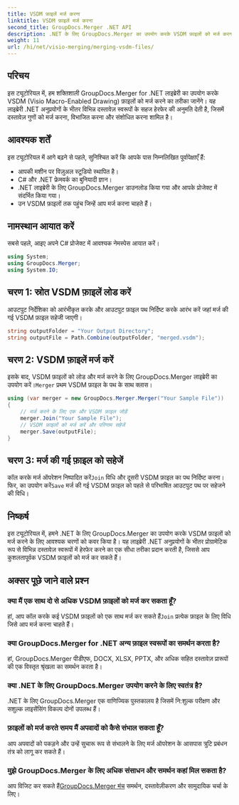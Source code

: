 ```yaml
---
title: VSDM फ़ाइलें मर्ज करना
linktitle: VSDM फ़ाइलें मर्ज करना
second_title: GroupDocs.Merger .NET API
description: .NET के लिए GroupDocs.Merger का उपयोग करके VSDM फ़ाइलों को मर्ज करना सीखें। इस उपयोग में आसान लाइब्रेरी के साथ अपने दस्तावेज़ प्रबंधन कार्यों को सरल बनाएँ।
weight: 11
url: /hi/net/visio-merging/merging-vsdm-files/
---
```

## परिचय
इस ट्यूटोरियल में, हम शक्तिशाली GroupDocs.Merger for .NET लाइब्रेरी का उपयोग करके VSDM (Visio Macro-Enabled Drawing) फ़ाइलों को मर्ज करने का तरीका जानेंगे। यह लाइब्रेरी .NET अनुप्रयोगों के भीतर विभिन्न दस्तावेज़ स्वरूपों के सहज हेरफेर की अनुमति देती है, जिसमें दस्तावेज़ गुणों को मर्ज करना, विभाजित करना और संशोधित करना शामिल है।
## आवश्यक शर्तें
इस ट्यूटोरियल में आगे बढ़ने से पहले, सुनिश्चित करें कि आपके पास निम्नलिखित पूर्वापेक्षाएँ हैं:
- आपकी मशीन पर विज़ुअल स्टूडियो स्थापित है।
- C# और .NET फ्रेमवर्क का बुनियादी ज्ञान।
- .NET लाइब्रेरी के लिए GroupDocs.Merger डाउनलोड किया गया और आपके प्रोजेक्ट में संदर्भित किया गया।
- उन VSDM फ़ाइलों तक पहुंच जिन्हें आप मर्ज करना चाहते हैं।

## नामस्थान आयात करें
सबसे पहले, आइए अपने C# प्रोजेक्ट में आवश्यक नेमस्पेस आयात करें।
```csharp
using System; 
using GroupDocs.Merger;
using System.IO;
```
## चरण 1: स्रोत VSDM फ़ाइलें लोड करें
आउटपुट निर्देशिका को आरंभीकृत करके और आउटपुट फ़ाइल पथ निर्दिष्ट करके आरंभ करें जहां मर्ज की गई VSDM फ़ाइल सहेजी जाएगी।
```csharp
string outputFolder = "Your Output Directory";
string outputFile = Path.Combine(outputFolder, "merged.vsdm");
```
## चरण 2: VSDM फ़ाइलें मर्ज करें
 इसके बाद, VSDM फ़ाइलों को लोड और मर्ज करने के लिए GroupDocs.Merger लाइब्रेरी का उपयोग करें।`Merger` प्रथम VSDM फ़ाइल के पथ के साथ क्लास।
```csharp
using (var merger = new GroupDocs.Merger.Merger("Your Sample File"))
{
    // मर्ज करने के लिए एक और VSDM फ़ाइल जोड़ें
    merger.Join("Your Sample File");
    // VSDM फ़ाइलों को मर्ज करें और परिणाम सहेजें
    merger.Save(outputFile);
}
```
## चरण 3: मर्ज की गई फ़ाइल को सहेजें
कॉल करके मर्ज ऑपरेशन निष्पादित करें`Join` विधि और दूसरी VSDM फ़ाइल का पथ निर्दिष्ट करना। फिर, का उपयोग करें`Save` मर्ज की गई VSDM फ़ाइल को पहले से परिभाषित आउटपुट पथ पर सहेजने की विधि।

## निष्कर्ष
इस ट्यूटोरियल में, हमने .NET के लिए GroupDocs.Merger का उपयोग करके VSDM फ़ाइलों को मर्ज करने के लिए आवश्यक चरणों को कवर किया है। यह लाइब्रेरी .NET अनुप्रयोगों के भीतर प्रोग्रामेटिक रूप से विभिन्न दस्तावेज़ स्वरूपों में हेरफेर करने का एक सीधा तरीका प्रदान करती है, जिससे आप कुशलतापूर्वक VSDM फ़ाइलों को मर्ज कर सकते हैं।

## अक्सर पूछे जाने वाले प्रश्न
### क्या मैं एक साथ दो से अधिक VSDM फ़ाइलों को मर्ज कर सकता हूँ?
 हां, आप कॉल करके कई VSDM फ़ाइलों को एक साथ मर्ज कर सकते हैं`Join` प्रत्येक फ़ाइल के लिए विधि जिसे आप मर्ज करना चाहते हैं।
### क्या GroupDocs.Merger for .NET अन्य फ़ाइल स्वरूपों का समर्थन करता है?
हां, GroupDocs.Merger पीडीएफ, DOCX, XLSX, PPTX, और अधिक सहित दस्तावेज़ प्रारूपों की एक विस्तृत श्रृंखला का समर्थन करता है।
### क्या .NET के लिए GroupDocs.Merger उपयोग करने के लिए स्वतंत्र है?
.NET के लिए GroupDocs.Merger एक वाणिज्यिक पुस्तकालय है जिसमें नि:शुल्क परीक्षण और सशुल्क लाइसेंसिंग विकल्प दोनों उपलब्ध हैं।
### फ़ाइलों को मर्ज करते समय मैं अपवादों को कैसे संभाल सकता हूँ?
आप अपवादों को पकड़ने और उन्हें सुचारू रूप से संभालने के लिए मर्ज ऑपरेशन के आसपास त्रुटि प्रबंधन तंत्र को लागू कर सकते हैं।
### मुझे GroupDocs.Merger के लिए अधिक संसाधन और समर्थन कहां मिल सकता है?
 आप विजिट कर सकते हैं[GroupDocs.Merger मंच](https://forum.groupdocs.com/c/merger/32) समर्थन, दस्तावेज़ीकरण और सामुदायिक चर्चा के लिए।